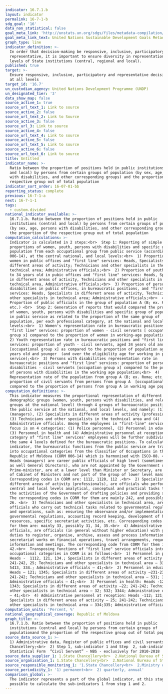```yaml
---
indicator: 16.7.1.b
layout: indicator
permalink: 16-7-1-b
sdg_goal: '16'
data_non_statistical: false
goal_meta_link: 'http://unstats.un.org/sdgs/files/metadata-compilation/Metadata-Goal-16.pdf'
goal_meta_link_text: United Nations Sustainable Development Goals Metadata (PDF 4.0 MB)
graph_type: line
indicator_definition: >-
  In order that decision-making be responsive, inclusive, participatory and
  representative, it is important to ensure diversity in representation at all
  levels of State institutions (central, regional and local).
published: true
target: >-
  Ensure responsive, inclusive, participatory and representative decision-making
  at all levels
target_id: '16.7'
un_custodian_agency: United Nations Development Programme (UNDP)
un_designated_tier: '3'
data_show_map: false
source_active_1: true
source_url_text_1: Link to source
source_active_2: false
source_url_text_2: Link to Source
source_active_3: false
source_url_3: Link to source
source_active_4: false
source_url_text_4: Link to source
source_active_5: false
source_url_text_5: Link to source
source_active_6: false
source_url_text_6: Link to source
title: Untitled
indicator_name: >-
  Ratio between the proportion of positions held in public institutions (central
  and local) by persons from certain groups of population (by sex, age, persons
  with disabilities, and other corresponding groups) and the proportion of the
  respective group out of total population
indicator_sort_order: 16-07-01-bb
reporting_status: complete
previous: 16-7-1-a
next: 16-7-1-1
tags:
  - custom.divided
national_indicator_available: >-
  16.7.1.b. Ratio between the proportion of positions held in public
  institutions (central and local) by persons from certain groups of population
  (by sex, age, persons with disabilities, and other corresponding groups) and
  the proportion of the respective group out of total population
computation_calculations: >-
  Indicator is calculated in 2 steps:<br>  Step 1: Reporting of simple
  proportions of women, youth, persons with disabilities and specific groups of
  population from each occupational group from public service (according to CORM
  006-14), at the central national, and local levels:<br>  1) Proportion of
  women in public offices and "first line" services: Heads, Specialists in
  different areas of activity; Technicians and other specialists in the
  technical area; Administrative officials;<br>  2) Proportion of youth aged up
  to 34 years old in pubic offices and "first line" services: Heads, Specialists
  in different areas of activity, Technicians and other specialists in the
  technical area, Administrative officials;<br>  3) Proportion of persons with
  disabilities in public offices, in bureaucratic positions, and "first line"
  services: Heads, Specialists in different areas of activity, Technicians and
  other specialists in technical area; Administrative officials;<br>  4)
  Proportion of public officials in the group of population A (B; ex. Roma,
  etc.) <br>  Step 2: Generation of reports that would compared the proportion
  of women, youth, persons with disabilities and specific group of population,
  in public service as related to the proportion of the same group of
  population, per each professional category, at the national and local
  levels:<br>  1) Women's representation rate in bureaucratic positions and
  "first line" services: proportion of women - civil servants [ occupational
  group x] compared to the proportion of women in working-age population;<br> 
  2) Youth representation rate in bureaucratic positions and "first line"
  services: proportion of youth - civil servants, aged 34 years old and younger
  [occupational group x] as compared to the proportion of population aged 34
  years old and younger  (and over the eligibility age for working in public
  service);<br>  3) Persons with disabilities representation rate in
  bureaucratic positions and "first line" services: proportion of persons with
  disabilities - civil servants [occupation group x] compared to the proportion
  of persons with disabilities in the working age population;<br>  4)
  Representation rate of the population from group A (B; ex. Roma; etc.):
  proportion of civil servants from persons from group A  [occupational group x]
  compared to the proportion of persons from group A in working age population;
computation_definitions: >-
  This indicator measures the proportional representation of different
  demographic groups (women, youth, persons with disabilities, and relevant
  groups at the national level) through 4 groups of bureaucratic positions in
  the public service at the national, and local levels, and namely: (1) Heads
  (managers), (2) Specialists in different areas of activity (professionals),
  (3) Technicians and other specialists in the technical area and (4)
  Administrative officials. Among the employees in "first-line" services the
  focus is on 4 categories: (1) Police personnel, (2) Personnel in education,
  (3) Personnel in health and (4) Administrative personnel at reception. Every
  category of "first line" services' employees will be further subdivided, using
  the same 4 levels defined for the bureaucratic positions. To calculate the
  indicator, the bureaucratic functions from the public service are transposed
  into occupational categories from the Classifier of Occupations in the
  Republic of Moldova (CORM 006-14) which is harmonised with ISCO-08. <br>  1)
  Heads (managers) are career public officials of high level (sometimes called
  as well General Directors), who are not appointed by the Government or
  Prime-minister, are at a lower level than Minister or Secretary, are not part
  of Cabinet of Ministers and not part of the group of lower level managers.
  Corresponding codes in CORM are: 1112, 1120, 112 .<br>  2) Specialists in
  different areas of activity (professionals), are officials who perform at
  central and local levels analytical, conceptual and practical tasks to support
  the activities of the Government of drafting policies and providing services.
  The corresponding codes in CORM for them are mainly 242, and possibly 21, 25,
  26. <br>  3) Technicians and other specialists in technical area, are
  officials who carry out technical tasks related to governmental regulations
  and operations, such as: ensuring the observance and/or implementation of
  governmental regulations, accounting record keeping, development of human
  resources, specific secretariat activities, etc. Corresponding codes in CORM
  for them are: mainly 33, possibly 31, 34, 35.<br>  4) Administrative
  officials, are officials (in general without higher education) with general
  duties to register, organise, archive, assess and process information, perform
  secretariat works on financial operations, travel arrangements, requests of
  information and meetings. The corresponding code from CORM for them is:
  42.<br>  Transposing functions of "first line" service officials into
  occupational categories in CORM is as follows:<br>  1) Personnel in police: 
  Heads -  1112, 121, 134.; Specialists in different areas of activity –
  241-242, 25; Technicians and other specialists in technical area – 3355, 5412,
  5413, 334.; Administrative officials – 41;<br>  2) Personnel in education:
  Heads – 121; 1345; Specialists in different areas of activity –231-235;
  241-242; Technicians and other specialists in technical area – 531; 334;.
  Administrative officials – 41;<br>  3) Personnel in health: Heads -121; 1342;
  1343; Specialists in different areas of activity –22; 241-242; Technicians and
  other specialists in technical area – 32; 532; 3344; Administrative officials
  – 41;<br>  4) Administrative personnel at reception: Heads -112; 121;
  Specialists in different areas of activity – 25; 241-242; Technicians and
  other specialists in technical area – 334;335; Administrative officials – 41;
computation_units: 'Percent, %'
national_geographical_coverage: Republic of Moldova
graph_title: >-
  16.7.1.b. Ratio between the proportion of positions held in public
  institutions (central and local) by persons from certain groups of
  populationand the proportion of the respective group out of total population
source_data_source_1: >-
  1) Administrative data, Register of public offices and civil servants - State
  Chancellery;<br>  2) Step 1, sub-indicator 1 and Step  2, sub-indicator 1-
  Statistical Form  ”Civil Servant” - NBS - exclusively for 2010-2018
source_data_supplier_1: 1.State Chancellery<br>  2.National Bureau of Statistics
source_organisation_1: 1.State Chancellery<br>  2.National Bureau of Statistics
source_responsible_monitoring_1: '1.State Chancellery<br>  2.Ministry of Health, Labour and Social Protection'
source_periodicity_1: '1) permanent<br>  2) quarterly, annual'
comparison_global: >-
  The indicator represents a part of the global indicator, at this stage it is
  possible to calculate the sub-indicators 1 from step 1 and 2.
---
```

